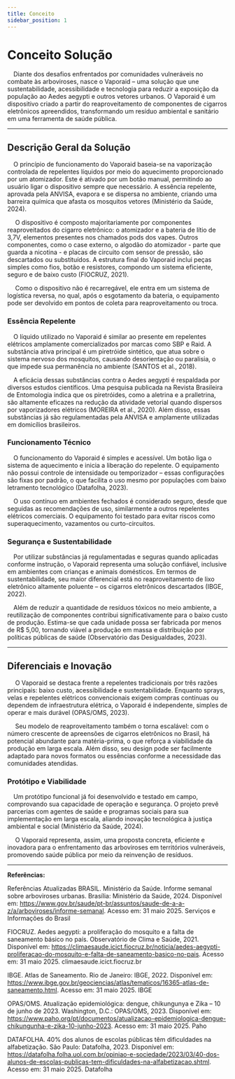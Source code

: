 ```yaml
---
title: Conceito
sidebar_position: 1
---
```


# Conceito Solução

&emsp;Diante dos desafios enfrentados por comunidades vulneráveis no combate às arboviroses, nasce o Vaporaid – uma solução que une sustentabilidade, acessibilidade e tecnologia para reduzir a exposição da população ao Aedes aegypti e outros vetores urbanos. O Vaporaid é um dispositivo criado a partir do reaproveitamento de componentes de cigarros eletrônicos apreendidos, transformando um resíduo ambiental e sanitário em uma ferramenta de saúde pública.

---
## Descrição Geral da Solução
&emsp;O princípio de funcionamento do Vaporaid baseia-se na vaporização controlada de repelentes líquidos por meio do aquecimento proporcionado por um atomizador. Este é ativado por um botão manual, permitindo ao usuário ligar o dispositivo sempre que necessário. A essência repelente, aprovada pela ANVISA, evapora e se dispersa no ambiente, criando uma barreira química que afasta os mosquitos vetores (Ministério da Saúde, 2024).

&emsp; O dispositivo é composto majoritariamente por componentes reaproveitados do cigarro eletrônico: o atomizador e a bateria de lítio de 3,7V, elementos presentes nos chamados pods dos vapes. Outros componentes, como o case externo, o algodão do atomizador - parte que guarda a nicotina -  e placas de circuito com sensor de pressão, são descartados ou substituídos. A estrutura final do Vaporaid inclui peças simples como fios, botão e resistores, compondo um sistema eficiente, seguro e de baixo custo (FIOCRUZ, 2021).

&emsp; Como o dispositivo não é recarregável, ele entra em um sistema de logística reversa, no qual, após o esgotamento da bateria, o equipamento pode ser devolvido em pontos de coleta para reaproveitamento ou troca.

### Essência Repelente
&emsp;O líquido utilizado no Vaporaid é similar ao presente em repelentes elétricos amplamente comercializados por marcas como SBP e Raid. A substância ativa principal é um piretróide sintético, que atua sobre o sistema nervoso dos mosquitos, causando desorientação ou paralisia, o que impede sua permanência no ambiente (SANTOS et al., 2018).

&emsp;A eficácia dessas substâncias contra o Aedes aegypti é respaldada por diversos estudos científicos. Uma pesquisa publicada na Revista Brasileira de Entomologia indica que os piretróides, como a aletrina e a pralletrina, são altamente eficazes na redução da atividade vetorial quando dispersos por vaporizadores elétricos (MOREIRA et al., 2020). Além disso, essas substâncias já são regulamentadas pela ANVISA e amplamente utilizadas em domicílios brasileiros.

### Funcionamento Técnico
&emsp;O funcionamento do Vaporaid é simples e acessível. Um botão liga o sistema de aquecimento e inicia a liberação do repelente. O equipamento não possui controle de intensidade ou temporizador – essas configurações são fixas por padrão, o que facilita o uso mesmo por populações com baixo letramento tecnológico (Datafolha, 2023).

&emsp;O uso contínuo em ambientes fechados é considerado seguro, desde que seguidas as recomendações de uso, similarmente a outros repelentes elétricos comerciais. O equipamento foi testado para evitar riscos como superaquecimento, vazamentos ou curto-circuitos.

### Segurança e Sustentabilidade
&emsp;Por utilizar substâncias já regulamentadas e seguras quando aplicadas conforme instrução, o Vaporaid representa uma solução confiável, inclusive em ambientes com crianças e animais domésticos. Em termos de sustentabilidade, seu maior diferencial está no reaproveitamento de lixo eletrônico altamente poluente – os cigarros eletrônicos descartados (IBGE, 2022).

&emsp;Além de reduzir a quantidade de resíduos tóxicos no meio ambiente, a reutilização de componentes contribui significativamente para o baixo custo de produção. Estima-se que cada unidade possa ser fabricada por menos de R$ 5,00, tornando viável a produção em massa e distribuição por políticas públicas de saúde (Observatório das Desigualdades, 2023).

---

## Diferenciais e Inovação
&emsp; O Vaporaid se destaca frente a repelentes tradicionais por três razões principais: baixo custo, acessibilidade e sustentabilidade. Enquanto sprays, velas e repelentes elétricos convencionais exigem compras contínuas ou dependem de infraestrutura elétrica, o Vaporaid é independente, simples de operar e mais durável (OPAS/OMS, 2023).

&emsp; Seu modelo de reaproveitamento também o torna escalável: com o número crescente de apreensões de cigarros eletrônicos no Brasil, há potencial abundante para matéria-prima, o que reforça a viabilidade da produção em larga escala. Além disso, seu design pode ser facilmente adaptado para novos formatos ou essências conforme a necessidade das comunidades atendidas.

### Protótipo e Viabilidade
&emsp;Um protótipo funcional já foi desenvolvido e testado em campo, comprovando sua capacidade de operação e segurança. O projeto prevê parcerias com agentes de saúde e programas sociais para sua implementação em larga escala, aliando inovação tecnológica à justiça ambiental e social (Ministério da Saúde, 2024).

&emsp; O Vaporaid representa, assim, uma proposta concreta, eficiente e inovadora para o enfrentamento das arboviroses em territórios vulneráveis, promovendo saúde pública por meio da reinvenção de resíduos.

---

**Referências:**

Referências Atualizadas
BRASIL. Ministério da Saúde. Informe semanal sobre arboviroses urbanas. Brasília: Ministério da Saúde, 2024. Disponível em: https://www.gov.br/saude/pt-br/assuntos/saude-de-a-a-z/a/arboviroses/informe-semanal. Acesso em: 31 maio 2025.
Serviços e Informações do Brasil

FIOCRUZ. Aedes aegypti: a proliferação do mosquito e a falta de saneamento básico no país. Observatório de Clima e Saúde, 2021. Disponível em: https://climaesaude.icict.fiocruz.br/noticia/aedes-aegypti-proliferacao-do-mosquito-e-falta-de-saneamento-basico-no-pais. Acesso em: 31 maio 2025.
climaesaude.icict.fiocruz.br

IBGE. Atlas de Saneamento. Rio de Janeiro: IBGE, 2022. Disponível em: https://www.ibge.gov.br/geociencias/atlas/tematicos/16365-atlas-de-saneamento.html. Acesso em: 31 maio 2025.
IBGE

OPAS/OMS. Atualização epidemiológica: dengue, chikungunya e Zika – 10 de junho de 2023. Washington, D.C.: OPAS/OMS, 2023. Disponível em: https://www.paho.org/pt/documentos/atualizacao-epidemiologica-dengue-chikungunha-e-zika-10-junho-2023. Acesso em: 31 maio 2025.
Paho


DATAFOLHA. 40% dos alunos de escolas públicas têm dificuldades na alfabetização. São Paulo: Datafolha, 2023. Disponível em: https://datafolha.folha.uol.com.br/opiniao-e-sociedade/2023/03/40-dos-alunos-de-escolas-publicas-tem-dificuldades-na-alfabetizacao.shtml. Acesso em: 31 maio 2025.
Datafolha

